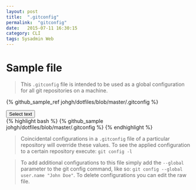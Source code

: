 ```yaml
---
layout: post
title:  ".gitconfig"
permalink:  "gitconfig"
date:   2015-07-11 16:30:15
category: CLI
tags: Sysadmin Web
---
```


# Sample file


> This `.gitconfig` file is intended to be used as a global configuration for all git repositories on a machine.

<script src="{{ "/scripts/selecttext.js" | prepend: site.baseurl }}"></script>

{% github_sample_ref johgh/dotfiles/blob/master/.gitconfig %}

<div> <button class="selectButton" data-id="#selectText1" type="button">Select text </button> </div>
<div id="selectText1">
{% highlight bash %}
{% github_sample johgh/dotfiles/blob/master/.gitconfig %}
{% endhighlight %}
</div>


> Coincidental configurations in a `.gitconfig` file of a particular repository will override these values. To see the applied configuration to a certain repository execute: `git config -l`

> To add additional configurations to this file simply add the `--global` parameter to the git config command, like so: `git config --global user.name "John Doe"`. To delete configurations you can edit the raw file.

